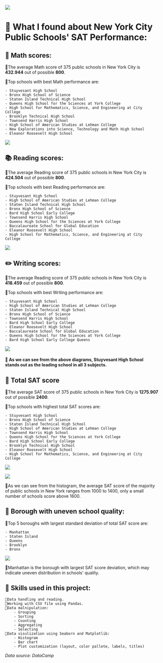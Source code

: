 ![](images/cover.png)

# 🏫 What I found about New York City Public Schools' SAT Performance:

## 🔢 Math scores:

🔹The average Math score of 375 public schools in New York City is **432.944** out of possible **800**.

🔹Top schools with best Math performance are: 
    
    - Stuyvesant High School
    - Bronx High School of Science
    - Staten Island Technical High School
    - Queens High School for the Sciences at York College
    - High School for Mathematics, Science, and Engineering at City College
    - Brooklyn Technical High School
    - Townsend Harris High School
    - High School of American Studies at Lehman College
    - New Explorations into Science, Technology and Math High School
    - Eleanor Roosevelt High School

![](images/best_math.png)

## 📚 Reading scores:

🔹The average Reading score of 375 public schools in New York City is **424.504** out of possible **800**.

🔹Top schools with best Reading performance are:

    - Stuyvesant High School
    - High School of American Studies at Lehman College
    - Staten Island Technical High School
    - Bronx High School of Science
    - Bard High School Early College
    - Townsend Harris High School
    - Queens High School for the Sciences at York College
    - Baccalaureate School for Global Education
    - Eleanor Roosevelt High School
    - High School for Mathematics, Science, and Engineering at City College

![](images/best_reading.png)

## ✏️ Writing scores:

🔹The average Reading score of 375 public schools in New York City is **418.459** out of possible **800**.

🔹Top schools with best Writing performance are:

    - Stuyvesant High School
    - High School of American Studies at Lehman College
    - Staten Island Technical High School
    - Bronx High School of Science
    - Townsend Harris High School
    - Bard High School Early College
    - Eleanor Roosevelt High School
    - Baccalaureate School for Global Education
    - Queens High School for the Sciences at York College
    - Bard High School Early College Queens

![](images/best_wri.png)

#### 📌 As we can see from the above diagrams, Stuyvesant High School stands out as the leading school in all 3 subjects.

## 💯 Total SAT score

🔹The average SAT score of 375 public schools in New York City is **1275.907** out of possible **2400**.

🔹Top schools with highest total SAT scores are:

    - Stuyvesant High School
    - Bronx High School of Science
    - Staten Island Technical High School
    - High School of American Studies at Lehman College
    - Townsend Harris High School
    - Queens High School for the Sciences at York College
    - Bard High School Early College
    - Brooklyn Technical High School
    - Eleanor Roosevelt High School
    - High School for Mathematics, Science, and Engineering at City College

![](images/top_10_bar.png)



![](images/distribution.png)

🔹As we can see from the histogram, the average SAT score of the majority of public schools in New York ranges from 1000 to 1400, only a small number of schools score above 1600. 

## 📍 Borough with uneven school quality:

🔹Top 5 boroughs with largest standard deviation of total SAT score are:

    - Manhattan   
    - Staten Island   
    - Queens   
    - Brooklyn   
    - Bronx

![](images/std.png)

🔹Manhattan is the borough with largest SAT score deviation, which may indicate uneven distribution in schools' quality.

## 🧠 Skills used in this project:
    🔹Data handling and reading.
    🔹Working with CSV file using Pandas.
    🔹Data malnipulation:
        - Grouping
        - Sorting
        - Counting
        - Aggregating
        - Selecting
    🔹Data visulization using Seaborn and Matplotlib:
        - Histogram
        - Bar chart
        - Plot customization (layout, color pallete, labels, titles)

*Data source: DataCamp*
